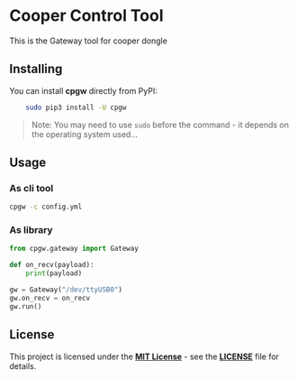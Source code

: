 # Cooper Control Tool

This is the Gateway tool for cooper dongle

## Installing

You can install **cpgw** directly from PyPI:


```sh
    sudo pip3 install -U cpgw
```

> Note: You may need to use `sudo` before the command - it depends on the operating system used...

## Usage

### As cli tool

```sh
cpgw -c config.yml
```

### As library

```python
from cpgw.gateway import Gateway

def on_recv(payload):
    print(payload)

gw = Gateway("/dev/ttyUSB0")
gw.on_recv = on_recv
gw.run()

```

## License

This project is licensed under the [**MIT License**](https://opensource.org/licenses/MIT/) - see the [**LICENSE**](LICENSE) file for details.

